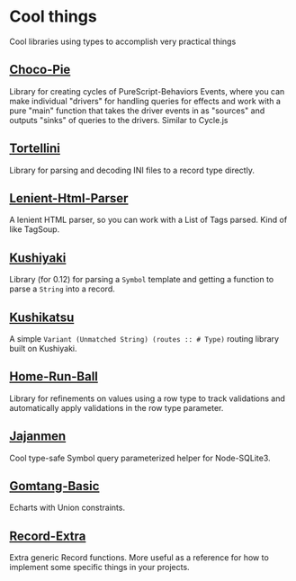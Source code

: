 # Cool things

Cool libraries using types to accomplish very practical things

## [Choco-Pie](https://github.com/justinwoo/purescript-Choco-Pie)

Library for creating cycles of PureScript-Behaviors Events, where you can make individual "drivers" for handling queries for effects and work with a pure "main" function that takes the driver events in as "sources" and outputs "sinks" of queries to the drivers. Similar to Cycle.js

## [Tortellini](https://github.com/justinwoo/purescript-Tortellini)

Library for parsing and decoding INI files to a record type directly.

## [Lenient-Html-Parser](https://github.com/justinwoo/purescript-Lenient-Html-Parser)

A lenient HTML parser, so you can work with a List of Tags parsed. Kind of like TagSoup.

## [Kushiyaki](https://github.com/justinwoo/purescript-kushiyaki)

Library (for 0.12) for parsing a `Symbol` template and getting a function to parse a `String` into a record.

## [Kushikatsu](https://github.com/justinwoo/purescript-kushikatsu)

A simple `Variant (Unmatched String) (routes :: # Type)` routing library built on Kushiyaki.

## [Home-Run-Ball](https://github.com/justinwoo/purescript-Home-Run-Ball)

Library for refinements on values using a row type to track validations and automatically apply validations in the row type parameter.

## [Jajanmen](https://github.com/justinwoo/purescript-jajanmen)

Cool type-safe Symbol query parameterized helper for Node-SQLite3.


## [Gomtang-Basic](https://github.com/justinwoo/purescript-Gomtang-Basic)

Echarts with Union constraints.

## [Record-Extra](https://github.com/justinwoo/purescript-Record-Extra)

Extra generic Record functions. More useful as a reference for how to implement some specific things in your projects.

